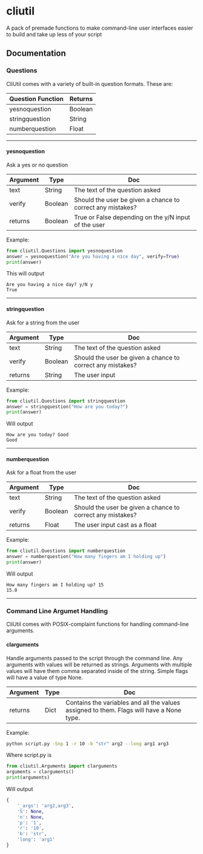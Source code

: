 # cliutil
A pack of premade functions to make command-line user interfaces easier to build and take up less of your script
## Documentation
### Questions
CliUtil comes with a variety of built-in question formats. These are:

Question Function | Returns
--- | ---
yesnoquestion | Boolean
stringquestion | String
numberquestion | Float

***

#### yesnoquestion
Ask a yes or no question

Argument | Type | Doc
--- | --- | ---
text | String | The text of the question asked
verify | Boolean | Should the user be given a chance to correct any mistakes?
returns | Boolean | True or False depending on the y/N input of the user

Example:
```python
from cliutil.Questions import yesnoquestion
answer = yesnoquestion("Are you having a nice day", verify=True)
print(answer)
```
This will output
```
Are you having a nice day? y/N y
True
```

***

#### stringquestion
Ask for a string from the user

Argument | Type | Doc
--- | --- | ---
text | String | The text of the question asked
verify | Boolean | Should the user be given a chance to correct any mistakes?
returns | String | The user input

Example:
```python
from cliutil.Questions import stringquestion
answer = stringquestion("How are you today?")
print(answer)
```
Will output
```
How are you today? Good
Good
```
***

#### numberquestion
Ask for a float from the user

Argument | Type | Doc
--- | --- | ---
text | String | The text of the question asked
verify | Boolean | Should the user be given a chance to correct any mistakes?
returns | Float | The user input cast as a float

Example:
```python
from cliutil.Questions import numberquestion
answer = numberquestion("How many fingers am I holding up")
print(answer)
```
Will output
```
How many fingers am I holding up? 15
15.0
```

***

### Command Line Argumet Handling
CliUtil comes with POSIX-complaint functions for handling command-line arguments.
#### clarguments
Handle arguments passed to the script through the command line. Any arguments with values will be returned as strings. Arguments with multiple values will have them comma separated inside of the string. Simple flags will have a value of type None.

Argument | Type | Doc
--- | --- | ---
returns | Dict | Contains the variables and all the values assigned to them. Flags will have a None type.

Example:
```bash
python script.py -Snp 1 -r 10 -b "str" arg2 --long arg1 arg3
```
Where script.py is
```python
from cliutil.Arguments import clarguments
arguments = clarguments()
print(arguments)
```
Will output
```python
{
    '_args': 'arg2,arg3',
    'S': None,
    'n': None,
    'p': '1',
    'r': '10',
    'b': 'str',
    'long': 'arg1'
}
```